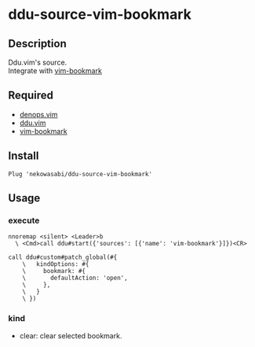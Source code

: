 # ddu-source-vim-bookmark

## Description

Ddu.vim's source.\
Integrate with [vim-bookmark](https://github.com/MattesGroeger/vim-bookmarks)

## Required

- [denops.vim](https://github.com/vim-denops/denops.vim)
- [ddu.vim](Shougo/ddu.vim)
- [vim-bookmark](https://github.com/MattesGroeger/vim-bookmarks)

## Install

```
Plug 'nekowasabi/ddu-source-vim-bookmark'
```

## Usage

### execute
```vim
nnoremap <silent> <Leader>b
  \ <Cmd>call ddu#start({'sources': [{'name': 'vim-bookmark'}]})<CR>

call ddu#custom#patch_global(#{
    \   kindOptions: #{
    \     bookmark: #{
    \       defaultAction: 'open',
    \     },
    \   }
    \ })
```

### kind
- clear: clear selected bookmark.
```
